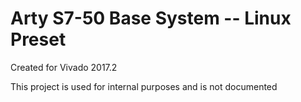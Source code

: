 # Arty S7-50 Base System -- Linux Preset 
Created for Vivado 2017.2

This project is used for internal purposes and is not documented
